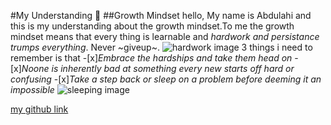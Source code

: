 #My Understanding :monocle_face:
##Growth Mindset
hello, My name is Abdulahi and this is my understanding about the growth mindset.To me the growth mindset means that every thing is learnable and _hardwork and persistance trumps everything_. Never ~giveup~.
![hardwork image](https://www.vectorstock.com/royalty-free-vector/stick-man-cartoon-of-man-working-typing-hard-vector-17685405)
3 things i need to remember is that 
-[x]*Embrace the hardships and take them head on*
-[x]*Noone is inherently bad at something every new starts off hard or confusing*
-[x]*Take a step back or sleep on a problem before deeming it an impossible* ![sleeping image](https://www.nicepng.com/ourpic/u2w7o0r5e6u2e6t4_sleeping-in-bed-filled-icon-sleep-in-bed/)

[my github link](https://github.com/AbdulahiMohamud)
